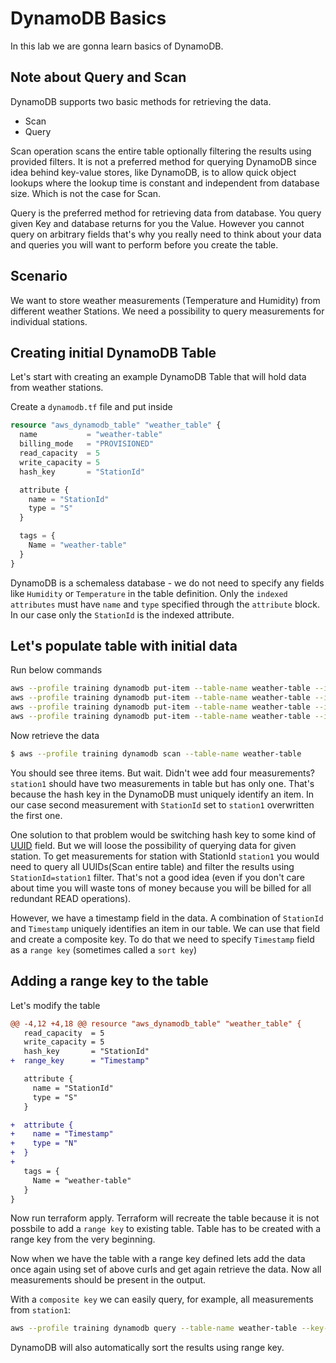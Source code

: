 # DynamoDB Basics

In this lab we are gonna learn basics of DynamoDB.

## Note about Query and Scan
DynamoDB supports two basic methods for retrieving the data.

* Scan
* Query

Scan operation scans the entire table optionally filtering the results using provided filters. It is not a preferred method for querying DynamoDB since idea behind key-value stores, like DynamoDB, is to allow quick object lookups where the lookup time is constant and independent from database size. Which is not the case for Scan.

Query is the preferred method for retrieving data from database. You query given Key and database returns for you the Value. However you cannot query on arbitrary fields that's why you really need to think about your data and queries you will want to perform before you create the table.

## Scenario
We want to store weather measurements (Temperature and Humidity) from different weather Stations. We need a possibility to query measurements for individual stations. 

## Creating initial DynamoDB Table
Let's start with creating an example DynamoDB Table that will hold data from weather stations. 

Create a `dynamodb.tf` file and put inside
```terraform
resource "aws_dynamodb_table" "weather_table" {
  name           = "weather-table"
  billing_mode   = "PROVISIONED"
  read_capacity  = 5
  write_capacity = 5
  hash_key       = "StationId"

  attribute {
    name = "StationId"
    type = "S"
  }

  tags = {
    Name = "weather-table"
  }
}
```

DynamoDB is a schemaless database - we do not need to specify any fields like `Humidity` or `Temperature` in the table definition. Only the `indexed attributes` must have `name` and `type` specified through the `attribute` block. In our case only the `StationId` is the indexed attribute.


## Let's populate table with initial data

Run below commands


```bash
aws --profile training dynamodb put-item --table-name weather-table --item '{"StationId": {"S": "station1"}, "Temperature": {"N": "15"}, "Humidity": {"N": "30"}, "Timestamp": {"N": "'$(date +%s)'"}}'
aws --profile training dynamodb put-item --table-name weather-table --item '{"StationId": {"S": "station2"}, "Temperature": {"N": "18"}, "Humidity": {"N": "40"}, "Timestamp": {"N": "'$(date +%s)'"}}'
aws --profile training dynamodb put-item --table-name weather-table --item '{"StationId": {"S": "station3"}, "Temperature": {"N": "14"}, "Humidity": {"N": "34"}, "Timestamp": {"N": "'$(date +%s)'"}}'
aws --profile training dynamodb put-item --table-name weather-table --item '{"StationId": {"S": "station1"}, "Temperature": {"N": "15"}, "Humidity": {"N": "30"}, "Timestamp": {"N": "'$(date +%s)'"}}'
```

Now retrieve the data 

```sh
$ aws --profile training dynamodb scan --table-name weather-table
```

You should see three items. But wait. Didn't wee add four measurements? `station1` should have two measurements in table but has only one. That's because the hash key in the DynamoDB must uniquely identify an item. In our case second measurement with `StationId` set to `station1` overwritten the first one. 

One solution to that problem would be switching hash key to some kind of [UUID](https://en.wikipedia.org/wiki/Universally_unique_identifier) field. But we will loose the possibility of querying data for given station. To get measurements for station with StationId `station1` you would need to query all UUIDs(Scan entire table) and filter the results using `StationId=station1` filter. That's not a good idea (even if you don't care about time you will waste tons of money because you will be billed for all redundant READ operations).

However, we have a timestamp field in the data. A combination of `StationId` and `Timestamp` uniquely identifies an item in our table. We can use that field and create a composite key. To do that we need to specify `Timestamp` field as a `range key` (sometimes called a `sort key`)

## Adding a range key to the table

Let's modify the table

```diff
@@ -4,12 +4,18 @@ resource "aws_dynamodb_table" "weather_table" {
   read_capacity  = 5
   write_capacity = 5
   hash_key       = "StationId"
+  range_key      = "Timestamp"

   attribute {
     name = "StationId"
     type = "S"
   }

+  attribute {
+    name = "Timestamp"
+    type = "N"
+  }
+
   tags = {
     Name = "weather-table"
   }
}
```

Now run terraform apply. Terraform will recreate the table because it is not possbile to add a `range key` to existing table. Table has to be created with a range key from the very beginning.

Now when we have the table with a range key defined lets add the data once again using set of above curls and get again retrieve the data. Now all measurements should be present in the output.

With a `composite key` we can easily query, for example, all measurements from `station1`:

```bash
aws --profile training dynamodb query --table-name weather-table --key-condition-expression "StationId = :station" --expression-attribute-values '{":station":{"S":"station1"}}'
```

DynamoDB will also automatically sort the results using range key.